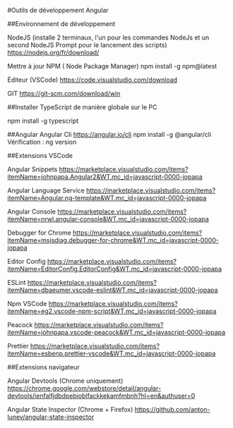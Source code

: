 #Outils de développement Angular

##Environnement de développement

NodeJS (installe 2 terminaux, l'un pour les commandes NodeJs et un second NodeJS Prompt pour le lancement des scripts)
https://nodejs.org/fr/download/


Mettre à jour NPM ( Node Package Manager)
npm install -g npm@latest

Éditeur (VSCode)
https://code.visualstudio.com/download

GIT
https://git-scm.com/download/win

##Installer TypeScript de manière globale sur le PC

npm install -g typescript


##Angular
Angular Cli
https://angular.io/cli
npm install -g @angular/cli
Vérification : ng version


##Extensions VSCode

Angular Snippets
https://marketplace.visualstudio.com/items?itemName=johnpapa.Angular2&WT.mc_id=javascript-0000-jopapa

Angular Language Service
https://marketplace.visualstudio.com/items?itemName=Angular.ng-template&WT.mc_id=javascript-0000-jopapa

Angular Console
https://marketplace.visualstudio.com/items?itemName=nrwl.angular-console&WT.mc_id=javascript-0000-jopapa

Debugger for Chrome
https://marketplace.visualstudio.com/items?itemName=msjsdiag.debugger-for-chrome&WT.mc_id=javascript-0000-jopapa

Editor Config
https://marketplace.visualstudio.com/items?itemName=EditorConfig.EditorConfig&WT.mc_id=javascript-0000-jopapa

ESLint
https://marketplace.visualstudio.com/items?itemName=dbaeumer.vscode-eslint&WT.mc_id=javascript-0000-jopapa

Npm VSCode
https://marketplace.visualstudio.com/items?itemName=eg2.vscode-npm-script&WT.mc_id=javascript-0000-jopapa

Peacock
https://marketplace.visualstudio.com/items?itemName=johnpapa.vscode-peacock&WT.mc_id=javascript-0000-jopapa

Prettier
https://marketplace.visualstudio.com/items?itemName=esbenp.prettier-vscode&WT.mc_id=javascript-0000-jopapa


##Extensions navigateur

Angular Devtools (Chrome uniquement)
https://chrome.google.com/webstore/detail/angular-devtools/ienfalfjdbdpebioblfackkekamfmbnh?hl=en&authuser=0

Angular State Inspector (Chrome + Firefox)
https://github.com/anton-lunev/angular-state-inspector

